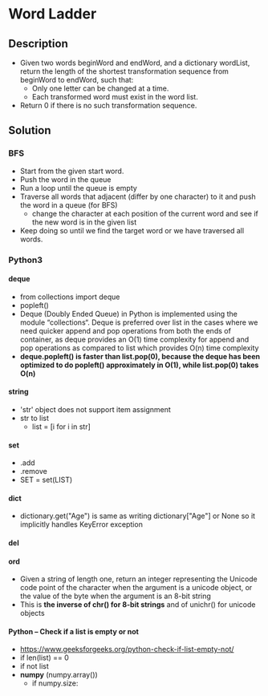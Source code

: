 # Word Ladder

## Description

* Given two words beginWord and endWord, and a dictionary wordList, return the length of the shortest transformation sequence from beginWord to endWord, such that:
  * Only one letter can be changed at a time.
  * Each transformed word must exist in the word list.
* Return 0 if there is no such transformation sequence.

## Solution

### BFS

* Start from the given start word.
* Push the word in the queue
* Run a loop until the queue is empty
* Traverse all words that adjacent (differ by one character) to it and push the word in a queue (for BFS)
  * change the character at each position of the current word and see if the new word is in the given list
* Keep doing so until we find the target word or we have traversed all words.

### Python3

#### deque

* from collections import deque
* popleft()
* Deque (Doubly Ended Queue) in Python is implemented using the module “collections“. Deque is preferred over list in the cases where we need quicker append and pop operations from both the ends of container, as deque provides an O(1) time complexity for append and pop operations as compared to list which provides O(n) time complexity
* **deque.popleft() is faster than list.pop(0), because the deque has been optimized to do popleft() approximately in O(1), while list.pop(0) takes O(n)**

#### string

* 'str' object does not support item assignment
* str to list
  * list = [i for i in str]

#### set

* .add
* .remove
* SET = set(LIST)

#### dict

* dictionary.get("Age") is same as writing dictionary["Age"] or None so it implicitly handles KeyError exception

#### del

#### ord

* Given a string of length one, return an integer representing the Unicode code point of the character when the argument is a unicode object, or the value of the byte when the argument is an 8-bit string
* This is **the inverse of chr() for 8-bit strings** and of unichr() for unicode objects

#### Python – Check if a list is empty or not

* https://www.geeksforgeeks.org/python-check-if-list-empty-not/
* if len(list) == 0
* if not list
* **numpy** (numpy.array())
  * if numpy.size:
